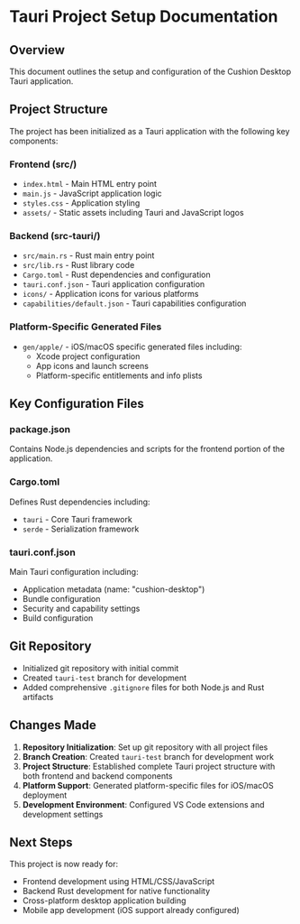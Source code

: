 # Tauri Project Setup Documentation

## Overview
This document outlines the setup and configuration of the Cushion Desktop Tauri application.

## Project Structure
The project has been initialized as a Tauri application with the following key components:

### Frontend (src/)
- `index.html` - Main HTML entry point
- `main.js` - JavaScript application logic
- `styles.css` - Application styling
- `assets/` - Static assets including Tauri and JavaScript logos

### Backend (src-tauri/)
- `src/main.rs` - Rust main entry point
- `src/lib.rs` - Rust library code
- `Cargo.toml` - Rust dependencies and configuration
- `tauri.conf.json` - Tauri application configuration
- `icons/` - Application icons for various platforms
- `capabilities/default.json` - Tauri capabilities configuration

### Platform-Specific Generated Files
- `gen/apple/` - iOS/macOS specific generated files including:
  - Xcode project configuration
  - App icons and launch screens
  - Platform-specific entitlements and info plists

## Key Configuration Files

### package.json
Contains Node.js dependencies and scripts for the frontend portion of the application.

### Cargo.toml
Defines Rust dependencies including:
- `tauri` - Core Tauri framework
- `serde` - Serialization framework

### tauri.conf.json
Main Tauri configuration including:
- Application metadata (name: "cushion-desktop")
- Bundle configuration
- Security and capability settings
- Build configuration

## Git Repository
- Initialized git repository with initial commit
- Created `tauri-test` branch for development
- Added comprehensive `.gitignore` files for both Node.js and Rust artifacts

## Changes Made
1. **Repository Initialization**: Set up git repository with all project files
2. **Branch Creation**: Created `tauri-test` branch for development work
3. **Project Structure**: Established complete Tauri project structure with both frontend and backend components
4. **Platform Support**: Generated platform-specific files for iOS/macOS deployment
5. **Development Environment**: Configured VS Code extensions and development settings

## Next Steps
This project is now ready for:
- Frontend development using HTML/CSS/JavaScript
- Backend Rust development for native functionality
- Cross-platform desktop application building
- Mobile app development (iOS support already configured)